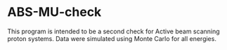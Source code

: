 # ABS-MU-check

This program is intended to be a second check for Active beam scanning proton systems. Data were simulated using Monte Carlo for all energies.
